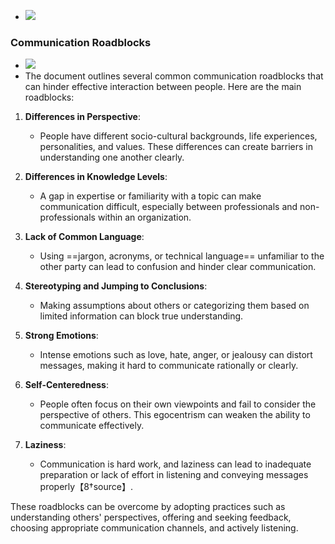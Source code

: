 - ![](https://i.imgur.com/UojZfA4.png)
### Communication Roadblocks
- ![](https://i.imgur.com/HFWlvSr.png)
- The document outlines several common communication roadblocks that can hinder effective interaction between people. Here are the main roadblocks:

1. **Differences in Perspective**:
   - People have different socio-cultural backgrounds, life experiences, personalities, and values. These differences can create barriers in understanding one another clearly.

2. **Differences in Knowledge Levels**:
   - A gap in expertise or familiarity with a topic can make communication difficult, especially between professionals and non-professionals within an organization.

3. **Lack of Common Language**:
   - Using ==jargon, acronyms, or technical language== unfamiliar to the other party can lead to confusion and hinder clear communication.

4. **Stereotyping and Jumping to Conclusions**:
   - Making assumptions about others or categorizing them based on limited information can block true understanding.

5. **Strong Emotions**:
   - Intense emotions such as love, hate, anger, or jealousy can distort messages, making it hard to communicate rationally or clearly.

6. **Self-Centeredness**:
   - People often focus on their own viewpoints and fail to consider the perspective of others. This egocentrism can weaken the ability to communicate effectively.

7. **Laziness**:
   - Communication is hard work, and laziness can lead to inadequate preparation or lack of effort in listening and conveying messages properly【8†source】.

These roadblocks can be overcome by adopting practices such as understanding others' perspectives, offering and seeking feedback, choosing appropriate communication channels, and actively listening.